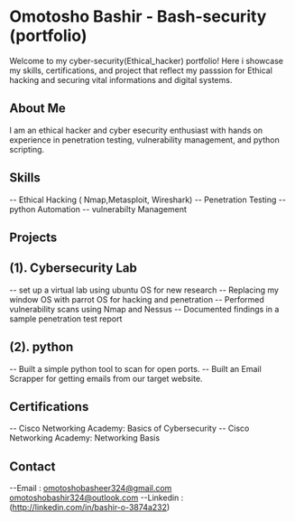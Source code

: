 # Omotosho Bashir - Bash-security (portfolio)
Welcome to my cyber-security(Ethical_hacker) portfolio! Here i showcase my skills, certifications, and project that reflect my passsion for Ethical hacking and securing vital informations and  digital systems.

## About Me
I am an ethical hacker and cyber esecurity enthusiast with hands on experience in penetration testing, vulnerability management, and python scripting.

## Skills 
-- Ethical Hacking ( Nmap,Metasploit, Wireshark)
-- Penetration Testing
-- python Automation
-- vulnerabilty Management

## Projects
## (1). Cybersecurity Lab 
-- set up a virtual lab using ubuntu OS for new research
-- Replacing my window OS with parrot OS for hacking and penetration
-- Performed vulnerability scans using Nmap and Nessus
-- Documented findings in a sample penetration test report

## (2). python
-- Built a simple python tool to scan for open ports.
-- Built an Email Scrapper for getting emails from our target website.

## Certifications
-- Cisco Networking Academy: Basics of Cybersecurity
-- Cisco Networking Academy: Networking Basis

## Contact 
--Email : omotoshobasheer324@gmail.com
          omotoshobashir324@outlook.com
--Linkedin : (http://linkedin.com/in/bashir-o-3874a232)
